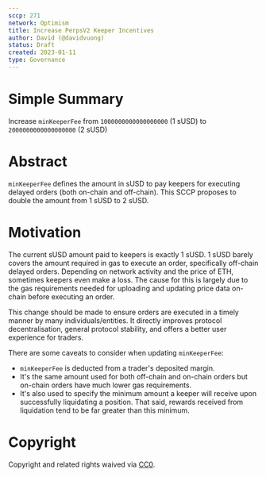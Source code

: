 ```yaml
---
sccp: 271
network: Optimism
title: Increase PerpsV2 Keeper Incentives
author: David (@davidvuong)
status: Draft
created: 2023-01-11
type: Governance
---
```


# Simple Summary

Increase `minKeeperFee` from `1000000000000000000` (1 sUSD) to `2000000000000000000` (2 sUSD)

# Abstract

`minKeeperFee` defines the amount in sUSD to pay keepers for executing delayed orders (both on-chain and off-chain). This SCCP proposes to double the amount from 1 sUSD to 2 sUSD.

# Motivation

The current sUSD amount paid to keepers is exactly 1 sUSD. 1 sUSD barely covers the amount required in gas to execute an order, specifically off-chain delayed orders. Depending on network activity and the price of ETH, sometimes keepers even make a loss. The cause for this is largely due to the gas requirements needed for uploading and updating price data on-chain before executing an order.

This change should be made to ensure orders are executed in a timely manner by many individuals/entities. It directly improves protocol decentralisation, general protocol stability, and offers a better user experience for traders.

There are some caveats to consider when updating `minKeeperFee`:

- `minKeeperFee` is deducted from a trader's deposited margin.
- It's the same amount used for both off-chain and on-chain orders but on-chain orders have much lower gas requirements.
- It's also used to specify the minimum amount a keeper will receive upon successfully liquidating a position. That said, rewards received from liquidation tend to be far greater than this minimum.

# Copyright

Copyright and related rights waived via [CC0](https://creativecommons.org/publicdomain/zero/1.0/).
